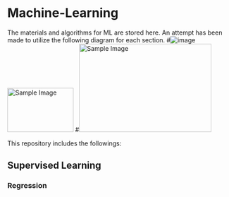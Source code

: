 # Machine-Learning
The materials and algorithms for ML are stored here.
An attempt has been made to utilize the following diagram for each section.
#![image](https://github.com/user-attachments/assets/38a31ddc-d52a-4223-a9e1-a1ea845fde6a)
<img src="https://github.com/user-attachments/assets/38a31ddc-d52a-4223-a9e1-a1ea845fde6a" alt="Sample Image" width="150" height="100">
#<img src="https://example.com/image.png" alt="Sample Image" width="300" height="200">


This repository includes the followings:
## Supervised Learning
### Regression
